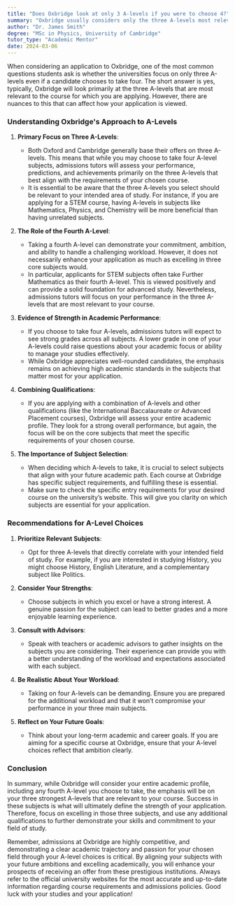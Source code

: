 ```yaml
---
title: "Does Oxbridge look at only 3 A-levels if you were to choose 4?"
summary: "Oxbridge usually considers only the three A-levels most relevant to your chosen course, even if you take four."
author: "Dr. James Smith"
degree: "MSc in Physics, University of Cambridge"
tutor_type: "Academic Mentor"
date: 2024-03-06
---
```


When considering an application to Oxbridge, one of the most common questions students ask is whether the universities focus on only three A-levels even if a candidate chooses to take four. The short answer is yes, typically, Oxbridge will look primarily at the three A-levels that are most relevant to the course for which you are applying. However, there are nuances to this that can affect how your application is viewed.

### Understanding Oxbridge's Approach to A-Levels

1. **Primary Focus on Three A-Levels**:
   - Both Oxford and Cambridge generally base their offers on three A-levels. This means that while you may choose to take four A-level subjects, admissions tutors will assess your performance, predictions, and achievements primarily on the three A-levels that best align with the requirements of your chosen course.
   - It is essential to be aware that the three A-levels you select should be relevant to your intended area of study. For instance, if you are applying for a STEM course, having A-levels in subjects like Mathematics, Physics, and Chemistry will be more beneficial than having unrelated subjects.

2. **The Role of the Fourth A-Level**:
   - Taking a fourth A-level can demonstrate your commitment, ambition, and ability to handle a challenging workload. However, it does not necessarily enhance your application as much as excelling in three core subjects would.
   - In particular, applicants for STEM subjects often take Further Mathematics as their fourth A-level. This is viewed positively and can provide a solid foundation for advanced study. Nevertheless, admissions tutors will focus on your performance in the three A-levels that are most relevant to your course.

3. **Evidence of Strength in Academic Performance**:
   - If you choose to take four A-levels, admissions tutors will expect to see strong grades across all subjects. A lower grade in one of your A-levels could raise questions about your academic focus or ability to manage your studies effectively.
   - While Oxbridge appreciates well-rounded candidates, the emphasis remains on achieving high academic standards in the subjects that matter most for your application.

4. **Combining Qualifications**:
   - If you are applying with a combination of A-levels and other qualifications (like the International Baccalaureate or Advanced Placement courses), Oxbridge will assess your entire academic profile. They look for a strong overall performance, but again, the focus will be on the core subjects that meet the specific requirements of your chosen course.

5. **The Importance of Subject Selection**:
   - When deciding which A-levels to take, it is crucial to select subjects that align with your future academic path. Each course at Oxbridge has specific subject requirements, and fulfilling these is essential.
   - Make sure to check the specific entry requirements for your desired course on the university’s website. This will give you clarity on which subjects are essential for your application.

### Recommendations for A-Level Choices

1. **Prioritize Relevant Subjects**:
   - Opt for three A-levels that directly correlate with your intended field of study. For example, if you are interested in studying History, you might choose History, English Literature, and a complementary subject like Politics.

2. **Consider Your Strengths**:
   - Choose subjects in which you excel or have a strong interest. A genuine passion for the subject can lead to better grades and a more enjoyable learning experience.

3. **Consult with Advisors**:
   - Speak with teachers or academic advisors to gather insights on the subjects you are considering. Their experience can provide you with a better understanding of the workload and expectations associated with each subject.

4. **Be Realistic About Your Workload**:
   - Taking on four A-levels can be demanding. Ensure you are prepared for the additional workload and that it won’t compromise your performance in your three main subjects.

5. **Reflect on Your Future Goals**:
   - Think about your long-term academic and career goals. If you are aiming for a specific course at Oxbridge, ensure that your A-level choices reflect that ambition clearly.

### Conclusion

In summary, while Oxbridge will consider your entire academic profile, including any fourth A-level you choose to take, the emphasis will be on your three strongest A-levels that are relevant to your course. Success in these subjects is what will ultimately define the strength of your application. Therefore, focus on excelling in those three subjects, and use any additional qualifications to further demonstrate your skills and commitment to your field of study. 

Remember, admissions at Oxbridge are highly competitive, and demonstrating a clear academic trajectory and passion for your chosen field through your A-level choices is critical. By aligning your subjects with your future ambitions and excelling academically, you will enhance your prospects of receiving an offer from these prestigious institutions. Always refer to the official university websites for the most accurate and up-to-date information regarding course requirements and admissions policies. Good luck with your studies and your application!
    